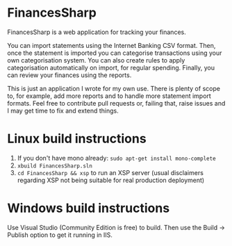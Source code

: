 # FinancesSharp
FinancesSharp is a web application for tracking your finances.

You can import statements using the Internet Banking CSV format. Then, once the statement is imported you can categorise transactions using your own categorisation system. You can also create rules to apply categorisation automatically on import, for regular spending. Finally, you can review your finances using the reports.

This is just an application I wrote for my own use. There is plenty of scope to, for example, add more reports and to handle more statement import formats. Feel free to contribute pull requests or, failing that, raise issues and I may get time to fix and extend things.

# Linux build instructions
1. If you don't have mono already: `sudo apt-get install mono-complete`
2. `xbuild FinancesSharp.sln`
3. `cd FinancesSharp && xsp` to run an XSP server (usual disclaimers regarding XSP not being suitable for real production deployment)

# Windows build instructions
Use Visual Studio (Community Edition is free) to build. Then use the Build -> Publish option to get it running in IIS.
